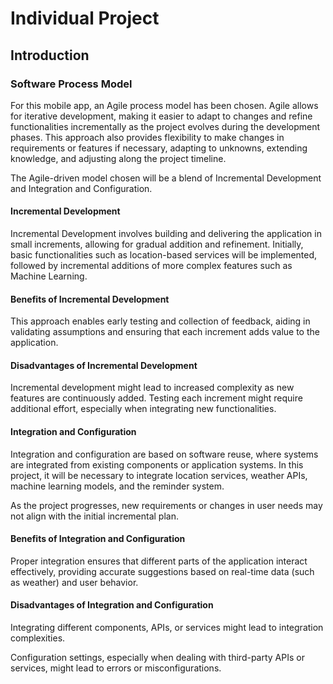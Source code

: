 # Individual Project
## Introduction
### Software Process Model
For this mobile app, an Agile process model has been chosen. Agile allows for iterative development, making it easier to adapt to changes and refine functionalities incrementally as the project evolves during the development phases. This approach also provides flexibility to make changes in requirements or features if necessary, adapting to unknowns, extending knowledge, and adjusting along the project timeline.

The Agile-driven model chosen will be a blend of Incremental Development and Integration and Configuration.

#### Incremental Development
Incremental Development involves building and delivering the application in small increments, allowing for gradual addition and refinement. Initially, basic functionalities such as location-based services will be implemented, followed by incremental additions of more complex features such as Machine Learning.

#### Benefits of Incremental Development
This approach enables early testing and collection of feedback, aiding in validating assumptions and ensuring that each increment adds value to the application.

#### Disadvantages of Incremental Development
Incremental development might lead to increased complexity as new features are continuously added.
Testing each increment might require additional effort, especially when integrating new functionalities.

#### Integration and Configuration
Integration and configuration are based on software reuse, where systems are integrated from existing components or application systems. In this project, it will be necessary to integrate location services, weather APIs, machine learning models, and the reminder system.

As the project progresses, new requirements or changes in user needs may not align with the initial incremental plan.

#### Benefits of Integration and Configuration
Proper integration ensures that different parts of the application interact effectively, providing accurate suggestions based on real-time data (such as weather) and user behavior.
#### Disadvantages of Integration and Configuration
Integrating different components, APIs, or services might lead to integration complexities. 

Configuration settings, especially when dealing with third-party APIs or services, might lead to errors or misconfigurations.